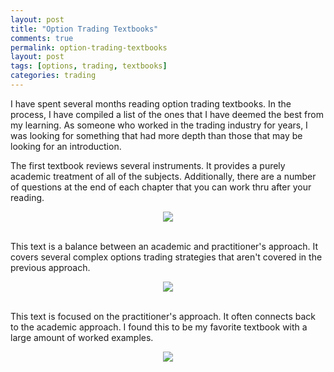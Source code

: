 ```yaml
---
layout: post
title: "Option Trading Textbooks"
comments: true
permalink: option-trading-textbooks
layout: post
tags: [options, trading, textbooks]
categories: trading
---
```


I have spent several months reading option trading textbooks.  In the process, I have compiled a list of the ones that I have deemed the best from my learning.  As someone who worked in the trading industry for years, I was looking for something that had more depth than those that may be looking for an introduction.

The first textbook reviews several instruments.  It provides a purely academic treatment of all of the subjects.  Additionally, there are a number of questions at the end of each chapter that you can work thru after your reading.

<div id="outer">  
  <center>
    <a href="https://www.amazon.com/Options-Futures-Other-Derivatives-9th/dp/0133456315/ref=as_li_ss_il?_encoding=UTF8&psc=1&refRID=DCCF8CSQYCBH8C1Z7RRA&linkCode=li3&tag=bowlofstew09-20&linkId=684748dcec2382ee0ef7ac8275428a96" target="_blank"><img border="0" src="//ws-na.amazon-adsystem.com/widgets/q?_encoding=UTF8&ASIN=0133456315&Format=_SL250_&ID=AsinImage&MarketPlace=US&ServiceVersion=20070822&WS=1&tag=bowlofstew09-20" ></a><img src="https://ir-na.amazon-adsystem.com/e/ir?t=bowlofstew09-20&l=li3&o=1&a=0133456315" width="1" height="1" border="0" alt="" style="border:none !important; margin:0px !important;" />
  </center>
</div>

<br>

This text is a balance between an academic and practitioner's approach.  It covers several complex options trading strategies that aren't covered in the previous approach.

<div id="outer">  
  <center>
    <a href="https://www.amazon.com/Option-Volatility-Pricing-Strategies-Professional/dp/0071818774/ref=as_li_ss_il?ie=UTF8&qid=1504837361&sr=8-13&keywords=options+trading&linkCode=li3&tag=bowlofstew09-20&linkId=979bb1f9cc4b8531b6ac1a9288430a6f" target="_blank"><img border="0" src="//ws-na.amazon-adsystem.com/widgets/q?_encoding=UTF8&ASIN=0071818774&Format=_SL250_&ID=AsinImage&MarketPlace=US&ServiceVersion=20070822&WS=1&tag=bowlofstew09-20" ></a><img src="https://ir-na.amazon-adsystem.com/e/ir?t=bowlofstew09-20&l=li3&o=1&a=0071818774" width="1" height="1" border="0" alt="" style="border:none !important; margin:0px !important;" />  
  </center>
</div>

<br>

This text is focused on the practitioner's approach.  It often connects back to the academic approach.  I found this to be my favorite textbook with a large amount of worked examples.

<div id="outer">  
  <center>
    <a href="https://www.amazon.com/Dynamic-Hedging-Managing-Vanilla-Options/dp/0471152803/ref=as_li_ss_il?_encoding=UTF8&psc=1&refRID=DCCF8CSQYCBH8C1Z7RRA&linkCode=li3&tag=bowlofstew09-20&linkId=8bc6fa3fd1f71574823334647b1a5281" target="_blank"><img border="0" src="//ws-na.amazon-adsystem.com/widgets/q?_encoding=UTF8&ASIN=0471152803&Format=_SL250_&ID=AsinImage&MarketPlace=US&ServiceVersion=20070822&WS=1&tag=bowlofstew09-20" ></a><img src="https://ir-na.amazon-adsystem.com/e/ir?t=bowlofstew09-20&l=li3&o=1&a=0471152803" width="1" height="1" border="0" alt="" style="border:none !important; margin:0px !important;" />
  </center>
</div>

<br>